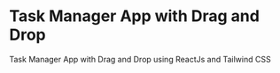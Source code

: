 # Task Manager App with Drag and Drop
 Task Manager App with Drag and Drop using ReactJs and Tailwind CSS
